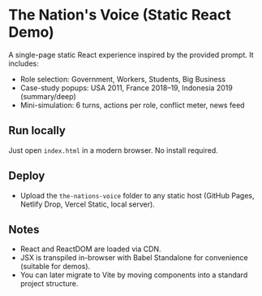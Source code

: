 # The Nation's Voice (Static React Demo)

A single-page static React experience inspired by the provided prompt. It includes:

- Role selection: Government, Workers, Students, Big Business
- Case-study popups: USA 2011, France 2018–19, Indonesia 2019 (summary/deep)
- Mini-simulation: 6 turns, actions per role, conflict meter, news feed

## Run locally

Just open `index.html` in a modern browser. No install required.

## Deploy

- Upload the `the-nations-voice` folder to any static host (GitHub Pages, Netlify Drop, Vercel Static, local server).

## Notes

- React and ReactDOM are loaded via CDN.
- JSX is transpiled in-browser with Babel Standalone for convenience (suitable for demos).
- You can later migrate to Vite by moving components into a standard project structure.
